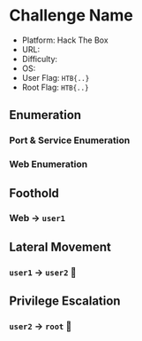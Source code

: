# Challenge Name

- Platform: Hack The Box
- URL:
- Difficulty:
- OS:
- User Flag: `HTB{..}`
- Root Flag: `HTB{..}`

## Enumeration

### Port & Service Enumeration

### Web Enumeration


## Foothold

### Web → `user1`


## Lateral Movement

### `user1` → `user2` 🚩


## Privilege Escalation

### `user2` → `root` 🏁
